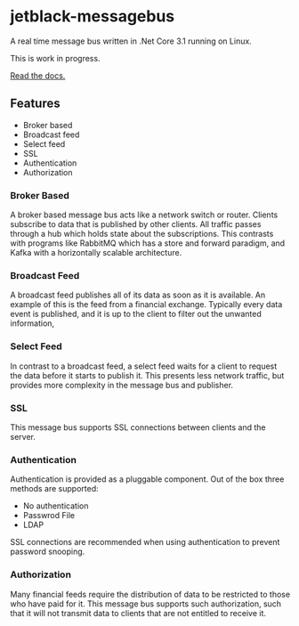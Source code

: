 # jetblack-messagebus

A real time message bus written in .Net Core 3.1 running on Linux.

This is work in progress.

[Read the docs.](https://rob-blackbourn.github.io/jetblack-messagebus/)

## Features

- Broker based
- Broadcast feed
- Select feed
- SSL
- Authentication
- Authorization

### Broker Based

A broker based message bus acts like a network switch or router. Clients subscribe to data that is published by other clients. All traffic passes through a hub which holds state about the subscriptions. This contrasts with programs like RabbitMQ which has a store and forward paradigm, and Kafka with a horizontally scalable architecture.

### Broadcast Feed

A broadcast feed publishes all of its data as soon as it is available. An example of this is the feed from a financial exchange. Typically every data event is published, and it is up to the client to filter out the unwanted information,

### Select Feed

In contrast to a broadcast feed, a select feed waits for a client to request the data before it starts to publish it. This presents less network traffic, but provides more complexity in the message bus and publisher.

### SSL

This message bus supports SSL connections between clients and the server.

### Authentication

Authentication is provided as a pluggable component. Out of the box three methods are supported:

- No authentication
- Passwrod File
- LDAP

SSL connections are recommended when using authentication to prevent password snooping.

### Authorization

Many financial feeds require the distribution of data to be restricted to those who have paid for it. This message bus supports such authorization, such that it will not transmit data to clients that are not entitled to receive it.
